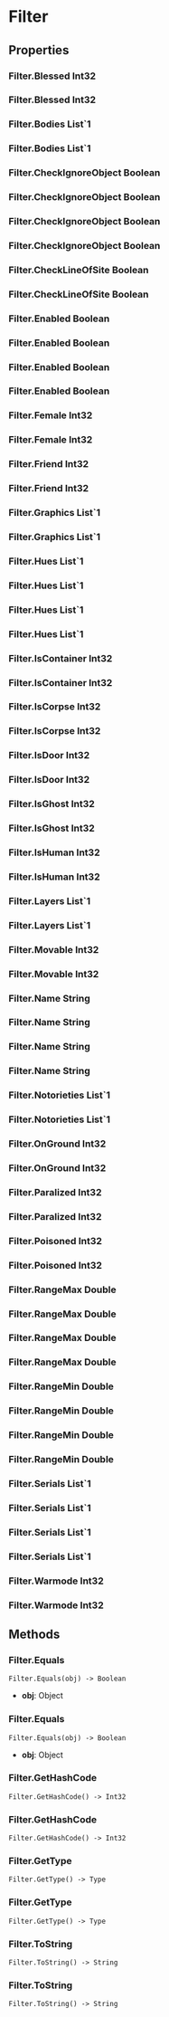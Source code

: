 # Filter    

## Properties  
### Filter.Blessed __Int32__
### Filter.Blessed __Int32__
### Filter.Bodies __List`1__
### Filter.Bodies __List`1__
### Filter.CheckIgnoreObject __Boolean__
### Filter.CheckIgnoreObject __Boolean__
### Filter.CheckIgnoreObject __Boolean__
### Filter.CheckIgnoreObject __Boolean__
### Filter.CheckLineOfSite __Boolean__
### Filter.CheckLineOfSite __Boolean__
### Filter.Enabled __Boolean__
### Filter.Enabled __Boolean__
### Filter.Enabled __Boolean__
### Filter.Enabled __Boolean__
### Filter.Female __Int32__
### Filter.Female __Int32__
### Filter.Friend __Int32__
### Filter.Friend __Int32__
### Filter.Graphics __List`1__
### Filter.Graphics __List`1__
### Filter.Hues __List`1__
### Filter.Hues __List`1__
### Filter.Hues __List`1__
### Filter.Hues __List`1__
### Filter.IsContainer __Int32__
### Filter.IsContainer __Int32__
### Filter.IsCorpse __Int32__
### Filter.IsCorpse __Int32__
### Filter.IsDoor __Int32__
### Filter.IsDoor __Int32__
### Filter.IsGhost __Int32__
### Filter.IsGhost __Int32__
### Filter.IsHuman __Int32__
### Filter.IsHuman __Int32__
### Filter.Layers __List`1__
### Filter.Layers __List`1__
### Filter.Movable __Int32__
### Filter.Movable __Int32__
### Filter.Name __String__
### Filter.Name __String__
### Filter.Name __String__
### Filter.Name __String__
### Filter.Notorieties __List`1__
### Filter.Notorieties __List`1__
### Filter.OnGround __Int32__
### Filter.OnGround __Int32__
### Filter.Paralized __Int32__
### Filter.Paralized __Int32__
### Filter.Poisoned __Int32__
### Filter.Poisoned __Int32__
### Filter.RangeMax __Double__
### Filter.RangeMax __Double__
### Filter.RangeMax __Double__
### Filter.RangeMax __Double__
### Filter.RangeMin __Double__
### Filter.RangeMin __Double__
### Filter.RangeMin __Double__
### Filter.RangeMin __Double__
### Filter.Serials __List`1__
### Filter.Serials __List`1__
### Filter.Serials __List`1__
### Filter.Serials __List`1__
### Filter.Warmode __Int32__
### Filter.Warmode __Int32__ 
## Methods  
### Filter.Equals
```
Filter.Equals(obj) -> Boolean
```
- **obj**: Object
### Filter.Equals
```
Filter.Equals(obj) -> Boolean
```
- **obj**: Object
### Filter.GetHashCode
```
Filter.GetHashCode() -> Int32
```
### Filter.GetHashCode
```
Filter.GetHashCode() -> Int32
```
### Filter.GetType
```
Filter.GetType() -> Type
```
### Filter.GetType
```
Filter.GetType() -> Type
```
### Filter.ToString
```
Filter.ToString() -> String
```
### Filter.ToString
```
Filter.ToString() -> String
```